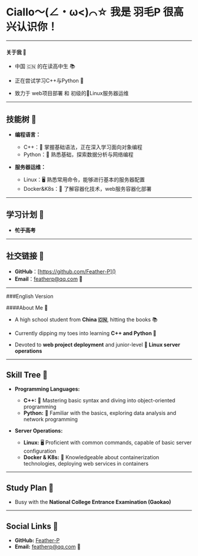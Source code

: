 # **Ciallo～(∠・ω<)⌒☆** 我是 **羽毛P** 很高兴认识你！

---

#### 关于我 🌟

- 中国 🇨🇳 的在读高中生 📚
  
- 正在尝试学习C++与Python 🌱
  
- 致力于 web项目部署 和 初级的🐧Linux服务器运维
  

---

## 技能树 🚀

- **编程语言：**
  
  - C++：📝 掌握基础语法，正在深入学习面向对象编程
  - Python：🐍 熟悉基础，探索数据分析与网络编程
- **服务器运维：**
  
  - Linux：🖥️ 熟悉常用命令，能够进行基本的服务器配置
  - Docker&K8s：🐋 了解容器化技术，web服务容器化部署

---

## 学习计划 📅

- **~~忙于高考~~**
  

---

## 社交链接 🔗

- **GitHub**：[https://github.com/Feather-P]()
- **Email**：featherp@qq.com 📧

---
###English Version

####About Me 🌟

- A high school student from **China 🇨🇳**, hitting the books 📚
  
- Currently dipping my toes into learning **C++ and Python 🌱**
  
- Devoted to **web project deployment** and junior-level **🐧 Linux server operations**
  

---

## Skill Tree 🚀

- **Programming Languages:**
  
  - **C++:** 📝 Mastering basic syntax and diving into object-oriented programming
  - **Python:** 🐍 Familiar with the basics, exploring data analysis and network programming
- **Server Operations:**
  
  - **Linux:** 🖥️ Proficient with common commands, capable of basic server configuration
  - **Docker & K8s:** 🐋 Knowledgeable about containerization technologies, deploying web services in containers

---

## Study Plan 📅

- Busy with the **National College Entrance Examination (Gaokao)**

---

## Social Links 🔗

- **GitHub:** [Feather-P](https://github.com/Feather-P)
- **Email:** featherp@qq.com 📧
